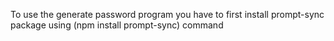 To use the generate password program you have to first install prompt-sync package using (npm install prompt-sync) command
